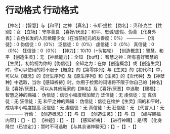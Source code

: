 # 行动格式 行动格式
【神名】：【智慧】与【和平】之神
【真名】：卡斯·提拉
【伪名】：贝利·克兰
【性别】：女
【立场】：守序善良
【喜好/厌恶】：和平、忠诚/虚假、伪善
【化身外表】：白色长发的人形紫瞳少女（在当前纪元的友善度：0%）
————
【信徒】：0
伪信徒：0（0%）
泛信徒：0（0%）
虔信徒：0（0%）
真信徒：0（0%）
狂信徒：0（0%）
【神力】：10/10（+5/每轮）
【创造概念】：智慧、和平
【创造生灵】：无
【神祗能力】：全知
【buff】：
智慧之神：所有喜好智慧的【生灵】，初始视为你的【伪信徒】
全知之力：在你【创造概念】或【创造生灵】时，你可以使用的将不限于【概念】的【第零序列】与【生灵】的【初代种】中，可以从【概念】的【衍生序列】及【原生序列】和【生灵】的【次代种】及【神孽种】中选取，当你【感知祈祷】时，你用于检索的词语将不限于你自己的【神名】及【喜好/厌恶】，可以从其他玩家的【神名】及【喜好/厌恶】中选取
【赐福】：
智慧之神的赐福：
伪信徒：信徒小幅度增加智力
泛信徒：无
虔信徒：无
真信徒：无
狂信徒：无
和平之神的赐福：
伪信徒：信徒在维护【生灵】间的和平时，成功率小幅度提高
泛信徒：无
虔信徒：无
真信徒：无
狂信徒：无
【代言人】：无
————
行动：
【创造概念】：【】与【】
【创造生灵】：【】与【】
【编写赐福内容】：【】-【】
【神迹】：【】-【】
【感知祈祷】：
【进行神眠】：是/否
【化身降世（已锁定）】：暂时不可选取
【与其余诸神聊天】：【】-【】-【】